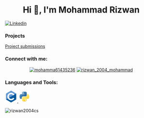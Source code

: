 <h1 align="center">Hi 👋, I'm Mohammad Rizwan</h1>
<p align="left"> <a href="https://www.linkedin.com/in/mohammad-rizwan-cs" target="blank"><img src="https://img.shields.io/twitter/follow/mohamma61435236?logo=twitter&style=for-the-badge" alt="Linkedin" /></a> </p>
<h3 align="left">Projects</h3>
<a href="https://mohammadrizwancodsoft.netlify.app/">Project submissions</a>
<h3 align="left">Connect with me:</h3>
<p align="center">
<a href="https://twitter.com/mohamma61435236" target="blank"><img align="center" src="https://raw.githubusercontent.com/rahuldkjain/github-profile-readme-generator/master/src/images/icons/Social/twitter.svg" alt="mohamma61435236" height="30" width="40" /></a>
<a href="https://instagram.com/rizwan_2004_mohammad" target="blank"><img align="center" src="https://raw.githubusercontent.com/rahuldkjain/github-profile-readme-generator/master/src/images/icons/Social/instagram.svg" alt="rizwan_2004_mohammad" height="30" width="40" /></a>
</p>

<h3 align="left">Languages and Tools:</h3>
<p align="left"> <a href="https://www.cprogramming.com/" target="_blank" rel="noreferrer"> <img src="https://raw.githubusercontent.com/devicons/devicon/master/icons/c/c-original.svg" alt="c" width="40" height="40"/> </a> <a href="https://www.python.org" target="_blank" rel="noreferrer"> <img src="https://raw.githubusercontent.com/devicons/devicon/master/icons/python/python-original.svg" alt="python" width="40" height="40"/> </a> </p>

<p><img align="center" src="https://github-readme-stats.vercel.app/api/top-langs?username=rizwan2004cs&show_icons=true&locale=en&layout=compact" alt="rizwan2004cs" /></p>
